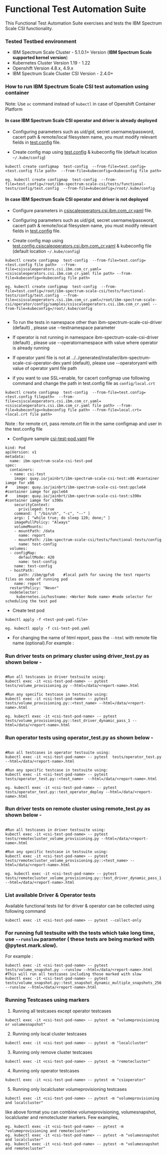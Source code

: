 # Functional Test Automation Suite

This Functional Test Automation Suite exercises and tests the IBM Spectrum Scale CSI functionality.

### Tested Testbed environment

- IBM Spectrum Scale Cluster - 5.1.0.1+ Version  (**IBM Spectrum Scale supported kernel version**)
- Kubernetes Cluster Version 1.19 - 1.22
- Openshift Version 4.8.x, 4.9.x
- IBM Spectrum Scale Cluster CSI Version - 2.4.0+


### How to run IBM Spectrum Scale CSI test automation using container

Note: Use `oc` command instead of `kubectl` in case of Openshift Container Platform 

#### In case IBM Spectrum Scale CSI operator and driver is already deployed

- Configuring parameters such as uid/gid, secret username/password, cacert path & remote/local filesystem name, you must modify relevant fields in [test.config](./config/test.config) file.

- Create config map using [test.config](./config/test.config) & kubeconfig file (default location `~/.kube/config`)

```
kubectl create configmap  test-config  --from-file=test.config=<test.config file path>  --from-file=kubeconfig=<kubeconfig file path>

```

```
eg. kubectl create configmap  test-config  --from-file=test.config=/root/ibm-spectrum-scale-csi/tests/functional-tests/config/test.config  --from-file=kubeconfig=/root/.kube/config

```

#### In case IBM Spectrum Scale CSI operator and driver is not deployed
- Configure parameters in [csiscaleoperators.csi.ibm.com_cr.yaml](../../operator/config/samples/csiscaleoperators.csi.ibm.com_cr.yaml) file.

- Configuring parameters such as uid/gid, secret username/password, cacert path & remote/local filesystem name, you must modify relevant fields in [test.config](./config/test.config) file.

- Create config map using [test.config](./config/test.config),[csiscaleoperators.csi.ibm.com_cr.yaml](../..//operator/config/samples/csiscaleoperators.csi.ibm.com_cr.yaml) & kubeconfig file (default location `~/.kube/config`)

```
kubectl create configmap  test-config  --from-file=test.config=<test.config file path>  --from-file=csiscaleoperators.csi.ibm.com_cr.yaml=<csiscaleoperators.csi.ibm.com_cr.yaml file path> --from-file=kubeconfig=<kubeconfig file path>

```

```
eg. kubectl create configmap  test-config  --from-file=test.config=/root/ibm-spectrum-scale-csi/tests/functional-tests/config/test.config  --from-file=csiscaleoperators.csi.ibm.com_cr.yaml=/root/ibm-spectrum-scale-csi/operator/config/samples/csiscaleoperators.csi.ibm.com_cr.yaml --from-file=kubeconfig=/root/.kube/config
 
```
- To run the tests in namespace other than ibm-spectrum-scale-csi-driver (default) , please use --testnamespace parameter
- If operator is not running in namespace ibm-spectrum-scale-csi-driver (default) , please use --operatornamespace with value where operator is already running
- If operator yaml file is not at ../../generated/installer/ibm-spectrum-scale-csi-operator-dev.yaml (default), please use --operatoryaml with value of operator yaml file path

- if you want to use SSL=enable, for cacert configmap use following command and change the path in test.config file as `config/local.crt`
```
kubectl create configmap  test-config  --from-file=test.config=<test.config filepath>  --from-file=csiscaleoperators.csi.ibm.com_cr.yaml=<csiscaleoperators.csi.ibm.com_cr.yaml file path> --from-file=kubeconfig=<kubeconfig file path> --from-file=local.crt=<local.crt file path>
```
Note : for remote crt, pass remote.crt file in the same configmap and user in the test.config file

- Configure sample [csi-test-pod.yaml](./csi-test-pod.yaml) file 

```
kind: Pod
apiVersion: v1
metadata:
  name: ibm-spectrum-scale-csi-test-pod  
spec:
  containers:
  - name: csi-test
    image: quay.io/jainbrt/ibm-spectrum-scale-csi-test:x86 #container iamge for x86
#    image: quay.io/jainbrt/ibm-spectrum-scale-csi-test:ppcle64 #container iamge for ppcle64
#    image: quay.io/jainbrt/ibm-spectrum-scale-csi-test:s390x  #container iamge for s390x
    securityContext:
      privileged: true
    command: [ "/bin/sh", "-c", "--" ]
    args: [ "while true; do sleep 120; done;" ]
    imagePullPolicy: "Always"
    volumeMounts:
    - mountPath: /data
      name: report
    - mountPath: /ibm-spectrum-scale-csi/tests/functional-tests/config
      name: test-config
  volumes:
  - configMap:
      defaultMode: 420
      name: test-config  
    name: test-config
  - hostPath:
      path: /ibm/gpfs0    #local path for saving the test reports files on node of running pod
    name: report
  restartPolicy: "Never"
  nodeSelector:
     kubernetes.io/hostname: <Worker Node name> #node selector for scheduling the test pod

```

- Create test pod 

```
kubectl apply -f <test-pod-yaml-file>

eg. kubectl apply -f csi-test-pod.yaml 
```

- For changing the name of html report, pass the `--html` with remote file name (optional).For example :

### Run driver tests on primary cluster using driver_test.py as shown below -
```

#Run all testcases in driver testsuite using:
kubectl exec -it <csi-test-pod-name> -- pytest  tests/volume_provisioning.py --html=/data/<report-name>.html

#Run any specific testcase in testsuite using:
kubectl exec -it <csi-test-pod-name> -- pytest  tests/volume_provisioning.py::<test_name> --html=/data/<report-name>.html

eg. kubectl exec -it <csi-test-pod-name> -- pytest  tests/volume_provisioning.py::test_driver_dynamic_pass_1 --html=/data/<report-name>.html
```
                
### Run operator tests using operator_test.py as shown below -
```       

#Run all testcases in operator testsuite using:
kubectl exec -it <csi-test-pod-name> -- pytest  tests/operator_test.py --html=/data/<report-name>.html

#Run any specific testcase in testsuite using:
kubectl exec -it <csi-test-pod-name> -- pytest  tests/operator_test.py::<test_name>  --html=/data/<report-name>.html

eg. kubectl exec -it <csi-test-pod-name> -- pytest  tests/operator_test.py::test_operator_deploy --html=/data/<report-name>.html
```

### Run driver tests on remote cluster using remote_test.py as shown below -
```

#Run all testcases in driver testsuite using:
kubectl exec -it <csi-test-pod-name> -- pytest  tests/remotecluster_volume_provisioning.py --html=/data/<report-name>.html

#Run any specific testcase in testsuite using:
kubectl exec -it <csi-test-pod-name> -- pytest  tests/remotecluster_volume_provisioning.py::<test_name> --html=/data/<report-name>.html

eg. kubectl exec -it <csi-test-pod-name> -- pytest  tests/remotecluster_volume_provisioning.py::test_driver_dynamic_pass_1 --html=/data/<report-name>.html
```

### List available Driver & Operator tests 
Available functional tests list for driver & operator can be collected using following command
```
kubectl exec -it <csi-test-pod-name> -- pytest --collect-only 
```
### For running full testsuite with the tests which take long time, use `--runslow` parameter ( these tests are being marked with @pytest.mark.slow).
For example :

```
kubectl exec -it <csi-test-pod-name> -- pytest tests/volume_snapshot.py --runslow --html=/data/<report-name>.html   #This will run all testcases including those marked with slow
kubectl exec -it <csi-test-pod-name> -- pytest tests/volume_snapshot.py::test_snapshot_dynamic_multiple_snapshots_256 --runslow --html=/data/<report-name>.html
```

### Running Testcases using markers
1. Running all testcases except operator testcases
```
kubectl exec -it <csi-test-pod-name> -- pytest -m "volumeprovisioning or volumesnapshot"
```
2. Running only local cluster testcases
```
kubectl exec -it <csi-test-pod-name> -- pytest -m "localcluster"
```
3. Running only remove cluster testcases
```
kubectl exec -it <csi-test-pod-name> -- pytest -m "remotecluster"
```
4. Running only operator testcases
```
kubectl exec -it <csi-test-pod-name> -- pytest -m "csioperator"
```
5. Running only localcluster volumeprovisioning testcases
```
kubectl exec -it <csi-test-pod-name> -- pytest -m "volumeprovisioning and localcluster"
```
like above format you can combine volumeprovisioning, volumesnapshot, localcluster and remotecluster markers.
Few examples,
```
eg. kubectl exec -it <csi-test-pod-name> -- pytest -m "volumeprovisioning and remotecluster"
eg. kubectl exec -it <csi-test-pod-name> -- pytest -m "volumesnapshot and localcluster"
eg. kubectl exec -it <csi-test-pod-name> -- pytest -m "volumesnapshot and remotecluster"
